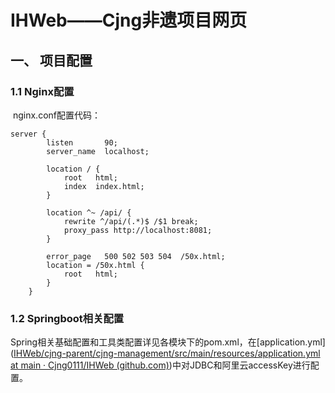 # IHWeb——Cjng非遗项目网页

## 一、 项目配置

### 1.1  Nginx配置

​		nginx.conf配置代码：

```
server {
        listen       90;
        server_name  localhost;

        location / {
            root   html;
            index  index.html;
        }

        location ^~ /api/ {
			rewrite ^/api/(.*)$ /$1 break;
			proxy_pass http://localhost:8081;
        }

        error_page   500 502 503 504  /50x.html;
        location = /50x.html {
            root   html;
        }
    }
```

### 1.2  Springboot相关配置

​		Spring相关基础配置和工具类配置详见各模块下的pom.xml，在[application.yml]([IHWeb/cjng-parent/cjng-management/src/main/resources/application.yml at main · Cjng0111/IHWeb (github.com)](https://github.com/Cjng0111/IHWeb/blob/main/cjng-parent/cjng-management/src/main/resources/application.yml))中对JDBC和阿里云accessKey进行配置。